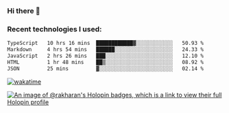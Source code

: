 ### Hi there 👋

### Recent technologies I used:
<!--START_SECTION:waka-->

```txt
TypeScript   10 hrs 16 mins  ████████████▓░░░░░░░░░░░░   50.93 %
Markdown     4 hrs 54 mins   ██████░░░░░░░░░░░░░░░░░░░   24.33 %
JavaScript   2 hrs 26 mins   ███░░░░░░░░░░░░░░░░░░░░░░   12.10 %
HTML         1 hr 48 mins    ██▒░░░░░░░░░░░░░░░░░░░░░░   08.92 %
JSON         25 mins         ▓░░░░░░░░░░░░░░░░░░░░░░░░   02.14 %
```

<!--END_SECTION:waka-->
[![wakatime](https://wakatime.com/badge/user/fe50d444-0cee-4d14-a0b3-b9e8509eb4d0.svg)](https://wakatime.com/@fe50d444-0cee-4d14-a0b3-b9e8509eb4d0)

[![An image of @rakharan's Holopin badges, which is a link to view their full Holopin profile](https://holopin.me/rakharan)](https://holopin.io/@rakharan)
